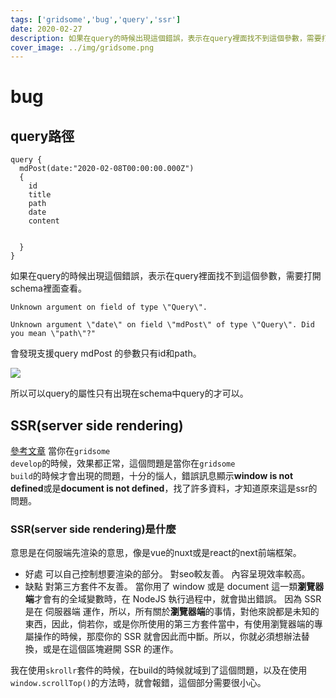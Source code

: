 ```yaml
---
tags: ['gridsome','bug','query','ssr']
date: 2020-02-27
description: 如果在query的時候出現這個錯誤，表示在query裡面找不到這個參數，需要打開schema裡面查看。
cover_image: ../img/gridsome.png
---
```


# bug
## query路徑
```typescript=
query {
  mdPost(date:"2020-02-08T00:00:00.000Z")
  {
    id
    title
    path
    date
    content
    
    
  }
}
```

如果在query的時候出現這個錯誤，表示在query裡面找不到這個參數，需要打開schema裡面查看。
```typescript=
Unknown argument on field of type \"Query\".
```
```typescript=
Unknown argument \"date\" on field \"mdPost\" of type \"Query\". Did you mean \"path\"?"
```
會發現支援query mdPost 的參數只有id和path。

![](https://i.imgur.com/Uu4J9IF.png)

所以可以query的屬性只有出現在schema中query的才可以。
## SSR(server side rendering)
[參考文章](https://blog.hinablue.me/2019-ithome-ironman-day-18/)
當你在<code>gridsome develop</code>的時候，效果都正常，這個問題是當你在<code>gridsome build</code>的時候才會出現的問題，十分的惱人，錯誤訊息顯示**window is not defined**或是**document is not defined**，找了許多資料，才知道原來這是ssr的問題。
### SSR(server side rendering)是什麼
意思是在伺服端先渲染的意思，像是vue的nuxt或是react的next前端框架。
* 好處
可以自己控制想要渲染的部分。
對seo較友善。
內容呈現效率較高。
* 缺點
對第三方套件不友善。
當你用了 window 或是 document 這一類**瀏覽器端**才會有的全域變數時，在 NodeJS 執行過程中，就會拋出錯誤。
因為 SSR 是在 伺服器端 運作，所以，所有關於**瀏覽器端**的事情，對他來說都是未知的東西，因此，倘若你，或是你所使用的第三方套件當中，有使用瀏覽器端的專屬操作的時候，那麼你的 SSR 就會因此而中斷。所以，你就必須想辦法替換，或是在這個區塊避開 SSR 的運作。

我在使用<code>skrollr</code>套件的時候，在build的時候就域到了這個問題，以及在使用<code>window.scrollTop()</code>的方法時，就會報錯，這個部分需要很小心。
